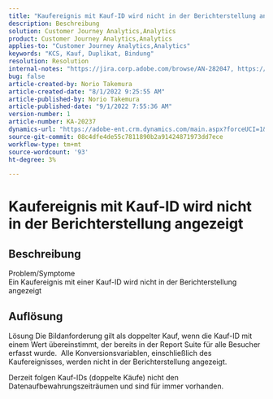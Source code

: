 ```yaml
---
title: "Kaufereignis mit Kauf-ID wird nicht in der Berichterstellung angezeigt"
description: Beschreibung
solution: Customer Journey Analytics,Analytics
product: Customer Journey Analytics,Analytics
applies-to: "Customer Journey Analytics,Analytics"
keywords: "KCS, Kauf, Duplikat, Bindung"
resolution: Resolution
internal-notes: "https://jira.corp.adobe.com/browse/AN-282047, https://jira.corp.adobe.com/browse/AN-287475"
bug: false
article-created-by: Norio Takemura
article-created-date: "8/1/2022 9:25:55 AM"
article-published-by: Norio Takemura
article-published-date: "9/1/2022 7:55:36 AM"
version-number: 1
article-number: KA-20237
dynamics-url: "https://adobe-ent.crm.dynamics.com/main.aspx?forceUCI=1&pagetype=entityrecord&etn=knowledgearticle&id=f8636eed-7b11-ed11-b83d-0022480862c6"
source-git-commit: 08c4dfe4de55c7811890b2a91424871973dd7ece
workflow-type: tm+mt
source-wordcount: '93'
ht-degree: 3%

---
```


# Kaufereignis mit Kauf-ID wird nicht in der Berichterstellung angezeigt

## Beschreibung

Problem/Symptome
<br>Ein Kaufereignis mit einer Kauf-ID wird nicht in der Berichterstellung angezeigt


## Auflösung


Lösung Die Bildanforderung gilt als doppelter Kauf, wenn die Kauf-ID mit einem Wert übereinstimmt, der bereits in der Report Suite für alle Besucher erfasst wurde.  Alle Konversionsvariablen, einschließlich des Kaufereignisses, werden nicht in der Berichterstellung angezeigt.

Derzeit folgen Kauf-IDs (doppelte Käufe) nicht den Datenaufbewahrungszeiträumen und sind für immer vorhanden.
